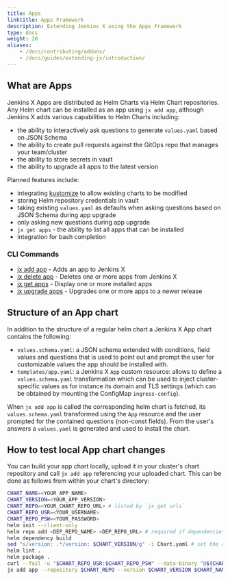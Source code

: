 ```yaml
---
title: Apps
linktitle: Apps Framework
description: Extending Jenkins X using the Apps Framework
type: docs
weight: 20
aliases:
    - /docs/contributing/addons/
    - /docs/guides/extending-jx/introduction/
---
```


## What are Apps

Jenkins X Apps are distributed as Helm Charts via Helm Chart repositories. Any Helm chart can be installed as an app
using `jx add app`, although Jenkins X adds various capabilities to Helm Charts including:

* the ability to interactively ask questions to generate `values.yaml` based on JSON Schema
* the ability to create pull requests against the GitOps repo that manages your team/cluster
* the ability to store secrets in vault
* the ability to upgrade all apps to the latest version

Planned features include:

* integrating [kustomize](https://github.com/kubernetes-sigs/kustomize) to allow existing charts to be modified
* storing Helm repository credentials in vault
* taking existing `values.yaml` as defaults when asking questions based on JSON Schema during app upgrade
* only asking new questions during app upgrade
* `jx get apps` - the ability to list all apps that can be installed
* integration for bash completion

### CLI Commands

* [jx add app](/commands/jx_add_app/) - Adds an app to Jenkins X
* [jx delete app](/commands/jx_delete_app/) - Deletes one or more apps from Jenkins X
* [jx get apps](/commands/jx_get_apps/) - Display one or more installed apps
* [jx upgrade apps](/commands/jx_upgrade_apps/) - Upgrades one or more apps to a newer release

## Structure of an App chart

In addition to the structure of a regular helm chart a Jenkins X App chart contains the following:

* `values.schema.yaml`: a JSON schema extended with conditions, field values and questions that is used to point out and prompt the user for customizable values the app should be installed with.
* `templates/app.yaml`: a Jenkins X `App` custom resource: allows to define a `values.schema.yaml` transformation which can be used to inject cluster-specific values as for instance its domain and TLS settings (which can be obtained by mounting the ConfigMap `ingress-config`).

When `jx add app` is called the corresponding helm chart is fetched, its `values.schema.yaml` transformed using the `App` resource and the user prompted for the contained questions (non-const fields).
From the user's answers a `values.yaml` is generated and used to install the chart.

## How to test local App chart changes

You can build your app chart locally, upload it in your cluster's chart repository and call `jx add app` referencing your uploaded chart.
This can be done as follows from within your chart's directory:

```sh
CHART_NAME=<YOUR_APP_NAME>
CHART_VERSION=<YOUR_APP_VERSION>
CHART_REPO=<YOUR_CHART_REPO_URL> # listed by `jx get urls`
CHART_REPO_USR=<YOUR_USERNAME>
CHART_REPO_PSW=<YOUR_PASSWORD>
helm init --client-only
helm repo add <DEP_REPO_NAME> <DEP_REPO_URL> # required if dependencies need to be loaded
helm dependency build
sed "s/version: .*/version: $CHART_VERSION/g" -i Chart.yaml # set the app's current version
helm lint .
helm package .
curl --fail -u "$CHART_REPO_USR:$CHART_REPO_PSW" --data-binary "@${CHART_NAME}-${CHART_VERSION}.tgz" ${CHART_REPO}/api/charts
jx add app --repository $CHART_REPO --version $CHART_VERSION $CHART_NAME
```
